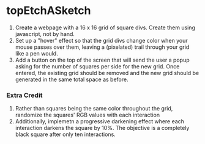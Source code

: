# topEtchASketch

1. Create a webpage with a 16 x 16 grid of square divs.  Create them using javascript, not by hand.  
2. Set up a "hover" effect so that the grid divs change color when your mouse passes over them, leaving a (pixelated) trail through your grid like a pen would.
3. Add a button on the top of the screen that will send the user a popup asking for the number of squares per side for the new grid.  Once entered, the existing grid should be removed and the new grid should be generated in the same total space as before.

### Extra Credit
1. Rather than squares being the same color throughout the grid, randomize the squares' RGB values with each interaction
2. Additionally, implemetn a progressive darkening effect where each interaction darkens the square by 10%.  The objective is a completely black square after only ten interactions.  
